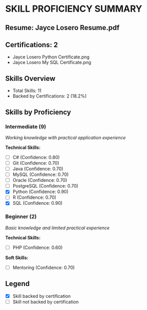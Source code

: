 # SKILL PROFICIENCY SUMMARY
## Resume: Jayce Losero Resume.pdf
## Certifications: 2
- Jayce Losero Python Certificate.png
- Jayce Losero My SQL Certificate.png

## Skills Overview
- Total Skills: 11
- Backed by Certifications: 2 (18.2%)

## Skills by Proficiency

### Intermediate (9)
_Working knowledge with practical application experience_

**Technical Skills:**
- [ ] C# (Confidence: 0.80)
- [ ] Git (Confidence: 0.70)
- [ ] Java (Confidence: 0.70)
- [ ] MySQL (Confidence: 0.70)
- [ ] Oracle (Confidence: 0.70)
- [ ] PostgreSQL (Confidence: 0.70)
- [X] Python (Confidence: 0.90)
- [ ] R (Confidence: 0.70)
- [X] SQL (Confidence: 0.90)

### Beginner (2)
_Basic knowledge and limited practical experience_

**Technical Skills:**
- [ ] PHP (Confidence: 0.60)

**Soft Skills:**
- [ ] Mentoring (Confidence: 0.70)

## Legend
- [X] Skill backed by certification
- [ ] Skill not backed by certification
